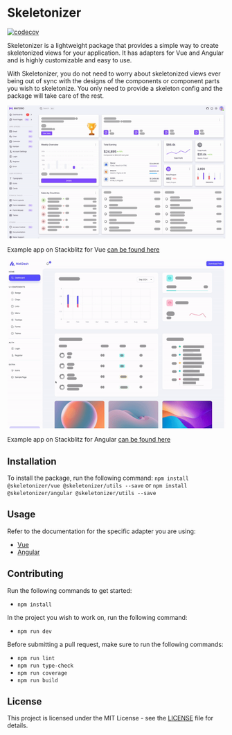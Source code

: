 # Skeletonizer
[![codecov](https://codecov.io/github/lukaVarga/skeletonizer/graph/badge.svg?token=4YZYRB9UN7)](https://codecov.io/github/lukaVarga/skeletonizer)

Skeletonizer is a lightweight package that provides a simple way to create skeletonized views for your application. 
It has adapters for Vue and Angular and is highly customizable and easy to use.

With Skeletonizer, you do not need to worry about skeletonized views ever being out of sync with the designs of the components or component parts you wish to skeletonize.
You only need to provide a skeleton config and the package will take care of the rest.

![Vue example](https://github.com/lukaVarga/skeletonizer/blob/main/assets/skeletonizer-example-vue.gif?raw=true)

Example app on Stackblitz for Vue [can be found here](https://stackblitz.com/edit/skeletonizer-vue-example?file=src%2Fviews%2Fdashboard%2FAnalyticsAward.vue)

![Angular example](https://github.com/lukaVarga/skeletonizer/blob/main/assets/skeletonizer-example-angular.gif?raw=true)

Example app on Stackblitz for Angular [can be found here](https://stackblitz.com/edit/vitejs-vite-8vkyr6?file=src%2Fapp%2Fcomponents%2Frevenue-product%2Frevenue-product.component.ts)

## Installation
To install the package, run the following command:
`npm install @skeletonizer/vue @skeletonizer/utils --save` or `npm install @skeletonizer/angular @skeletonizer/utils --save`

## Usage
Refer to the documentation for the specific adapter you are using:
- [Vue](packages/vue/README.md)
- [Angular](packages/angular/README.md)

## Contributing
Run the following commands to get started:
- `npm install`

In the project you wish to work on, run the following command:
- `npm run dev`

Before submitting a pull request, make sure to run the following commands:
- `npm run lint`
- `npm run type-check`
- `npm run coverage`
- `npm run build`

## License
This project is licensed under the MIT License - see the [LICENSE](LICENSE) file for details.

